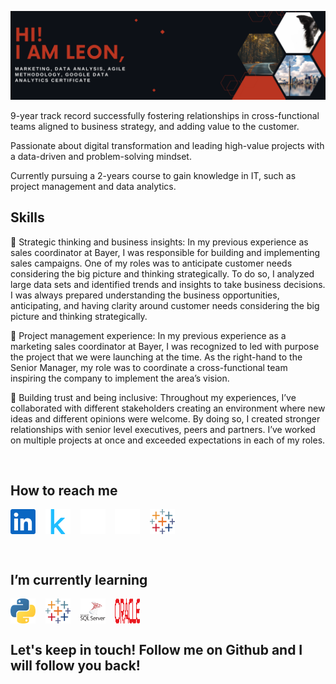 ![](Github_cover2.png)

<p align="left">
9-year track record successfully fostering relationships in cross-functional teams aligned to business strategy, and adding value to the customer.

Passionate about digital transformation and leading high-value projects with a data-driven and problem-solving mindset.

Currently pursuing a 2-years course to gain knowledge in IT, such as project management and data analytics.

</p>

<h2 align="left">Skills</h2>
<p align="left">
🧠 Strategic thinking and business insights: In my previous experience as sales coordinator at Bayer, I was responsible for building and implementing sales campaigns. One of my roles was to anticipate customer needs considering the big picture and thinking strategically. To do so, I analyzed large data sets and identified trends and insights to take business decisions. I was always prepared understanding the business opportunities, anticipating, and having clarity around customer needs considering the big picture and thinking strategically.

👯 Project management experience: In my previous experience as a marketing sales coordinator at Bayer, I was recognized to led with purpose the project that we were launching at the time. As the right-hand to the Senior Manager, my role was to coordinate a cross-functional team inspiring the company to implement the area’s vision.
 
🤝 Building trust and being inclusive: Throughout my experiences, I’ve collaborated with different stakeholders creating an environment where new ideas and different opinions were welcome. By doing so, I created stronger relationships with senior level executives, peers and partners. I’ve worked on multiple projects at once and exceeded expectations in each of my roles.
</p>
<br>

<h2 align="left">How to reach me</h2>
<p align="left">
<a href="https://www.linkedin.com/in/leon-czarlinski" target="blank"><img align="center" src="https://raw.githubusercontent.com/leon-czarlinski/leon-czarlinski/main/linkedin-icon.svg" alt="linkedin" height="40" width="40" /></a>&nbsp;&nbsp;&nbsp;
<a href="https://www.kaggle.com/leonczarlinski" target="blank"><img align="center" src="https://raw.githubusercontent.com/leon-czarlinski/leon-czarlinski/main/kaggle-icon.svg" alt="kaggle" height="40" width="40" /></a>&nbsp;&nbsp;&nbsp;
<a href="https://leon-czarlinski.github.io" target="blank"><img align="center" src="https://github.com/leon-czarlinski/leon-czarlinski/blob/main/github-icon.svg" alt="webpage" height="40" width="40" /></a>&nbsp;&nbsp;&nbsp;
<a href="https://medium.com/@leon-czarlinski" target="blank"><img align="center" src="https://raw.githubusercontent.com/leon-czarlinski/leon-czarlinski/main/medium-white-icon.svg" alt="medium" height="40" width="40" /></a>&nbsp;&nbsp;&nbsp;
<a href="https://public.tableau.com/app/profile/leon8208/vizzes" target="blank"><img align="center" src="https://raw.githubusercontent.com/leon-czarlinski/leon-czarlinski/main/tableau-icon.svg" alt="tableau" height="40" width="40" /></a>
</p>
<br>

<h2 align="left">I’m currently learning</h2>
<p align="left">
 <img align="center" src="https://raw.githubusercontent.com/leon-czarlinski/leon-czarlinski/main/python-icon.svg" alt="python" height="40" width="40" />&nbsp;&nbsp;&nbsp;
 <img align="center" src="https://raw.githubusercontent.com/leon-czarlinski/leon-czarlinski/main/tableau-icon.svg" alt="python" height="40" width="40" />&nbsp;&nbsp;&nbsp;
 <img align="center" src="https://raw.githubusercontent.com/leon-czarlinski/leon-czarlinski/main/sql-server-icon.svg" alt="sql-server" height="40" width="40" />&nbsp;&nbsp;&nbsp;
 <img align="center" src="https://raw.githubusercontent.com/leon-czarlinski/leon-czarlinski/main/oracle-logo.svg" alt="oracle" height="40" width="40" />
</p>

<h2 align="left">Let's keep in touch! Follow me on Github and I will follow you back!</h2>

